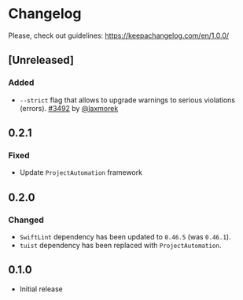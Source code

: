 # Changelog

Please, check out guidelines: https://keepachangelog.com/en/1.0.0/

## [Unreleased]

### Added

- `--strict` flag that allows to upgrade warnings to serious violations (errors). [#3492](https://github.com/tuist/tuist-plugin-lint/issues/8) by [@laxmorek](https://github.com/laxmorek)

## 0.2.1

### Fixed

- Update `ProjectAutomation` framework

## 0.2.0

### Changed
 
- `SwiftLint` dependency has been updated to `0.46.5` (was `0.46.1`).
- `tuist` dependency has been replaced with `ProjectAutomation`.

## 0.1.0

- Initial release
